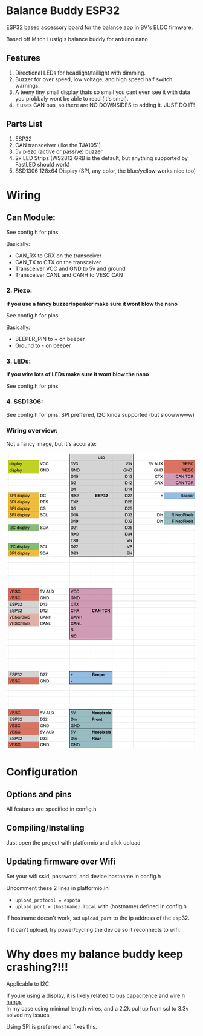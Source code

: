 # Balance Buddy ESP32
ESP32 based accessory board for the balance app in BV's BLDC firmware.

Based off Mitch Lustig's balance buddy for arduino nano

## Features
1. Directional LEDs for headlight/taillight with dimming.
1. Buzzer for over speed, low voltage, and high speed half switch warnings.
1. A teeny tiny small display thats so small you cant even see it with data you probbaly wont be able to read (it's smol).
1. It uses CAN bus, so there are NO DOWNSIDES to adding it. JUST DO IT!

## Parts List
1. ESP32
1. CAN transceiver (like the TJA1051)
1. 5v piezo (active or passive) buzzer
1. 2x LED Strips (WS2812 GRB is the default, but anything supported by FastLED should work)
1. SSD1306 128x64 Display (SPI, any color, the blue/yellow works nice too)

# Wiring
## Can Module: 

See config.h for pins

Basically:
* CAN_RX to CRX on the transceiver
* CAN_TX to CTX on the transceiver
* Transceiver VCC and GND to 5v and ground
* Transceiver CANL and CANH to VESC CAN

### 2. Piezo:
**if you use a fancy buzzer/speaker make sure it wont blow the nano**

See config.h for pins

Basically:
* BEEPER_PIN to + on beeper
* Ground to - on beeper

### 3. LEDs:
**if you wire lots of LEDs make sure it wont blow the nano**

See config.h for pins

### 4. SSD1306:

See config.h for pins. SPI preffered, I2C kinda supported (but sloowwwww)

### Wiring overview:

Not a fancy image, but it's accurate:

![](./wiring.png)


# Configuration
## Options and pins

All features are specified in config.h

## Compiling/Installing

Just open the project with platformio and click upload

## Updating firmware over Wifi

Set your wifi ssid, password, and device hostname in config.h

Uncomment these 2 lines in platformio.ini
* `upload_protocol = espota`
* `upload_port = (hostname).local` with (hostname) defined in config.h

If hostname doesn't work, set `upload_port` to the ip address of the esp32.

If it can't upload, try power/cycling the device so it reconnects to wifi.

# Why does my balance buddy keep crashing?!!!

Applicable to I2C:

If youre using a display, it is likely related to [bus capacitence](https://hackaday.com/2017/02/08/taking-the-leap-off-board-an-introduction-to-i2c-over-long-wires/) and [wire.h hangs](https://github.com/OpenAgricultureFoundation/openag_brain/issues/236)  
In my case using minimal length wires, and a 2.2k pull up from scl to 3.3v solved my issues.


Using SPI is preferred and fixes this.
